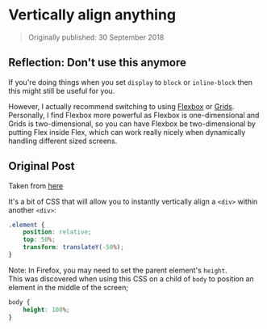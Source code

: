 # Vertically align anything

> Originally published: 30 September 2018

## Reflection: Don't use this anymore

If you're doing things when you set `display` to `block` or `inline-block` then this might still be useful for you.

However, I actually recommend switching to
using [Flexbox](https://developer.mozilla.org/en-US/docs/Learn/CSS/CSS_layout/Flexbox)
or [Grids](https://developer.mozilla.org/en-US/docs/Learn/CSS/CSS_layout/Grids).  
Personally, I find Flexbox more powerful as Flexbox is one-dimensional and Grids is two-dimensional, so you can have
Flexbox be two-dimensional by putting Flex inside Flex, which can work really nicely when dynamically handling different
sized screens.

## Original Post

Taken from [here](http://zerosixthree.se/vertical-align-anything-with-just-3-lines-of-css/)

It's a bit of CSS that will allow you to instantly vertically align a `<div>` within another `<div>`:

```css
.element {
    position: relative;
    top: 50%;
    transform: translateY(-50%);
}
```

Note: In Firefox, you may need to set the parent element's `height`.  
This was discovered when using this CSS on a child of `body` to position an element in the middle of the screen;

```css
body {
    height: 100%;
}
```
